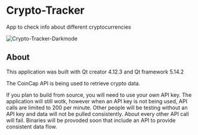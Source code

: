 # Crypto-Tracker
 App to check info about different cryptocurrencies  

![Crypto-Tracker-Darkmode](https://user-images.githubusercontent.com/22214754/140633875-a9b71196-4d7b-4b47-b50d-1cd861ab0ebd.gif)   

## About

This application was built with Qt creator 4.12.3 and Qt framework 5.14.2  

The CoinCap API is being used to retrieve crypto data.   

If you plan to build from source, you will need to use your own API key. The application will still wotk, however when an API key is not being used, API calls are limited to 200 per minute. Other people will be testing without an API key and data will not be pulled consistently. About every other API call will fail. Binaries will be provoded soon that include an API to provide consistent data flow.  

